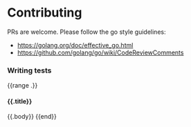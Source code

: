 # Contributing

PRs are welcome. Please follow the go style guidelines:

- https://golang.org/doc/effective_go.html
- https://github.com/golang/go/wiki/CodeReviewComments

### Writing tests
{{range .}}
#### {{.title}}

{{.body}}
{{end}}